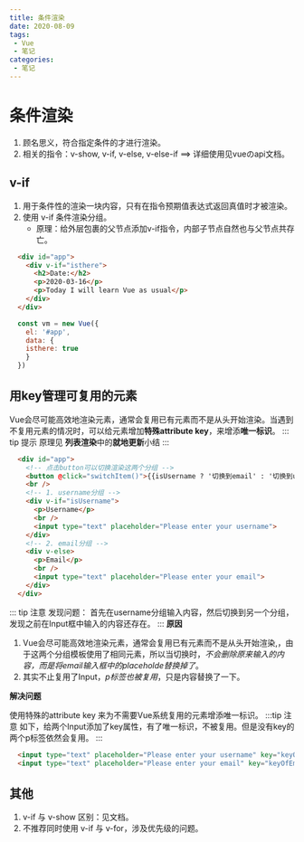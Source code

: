 ```yaml
---
title: 条件渲染
date: 2020-08-09
tags:
 - Vue
 - 笔记
categories: 
 - 笔记
---
```

# 条件渲染
1. 顾名思义，符合指定条件的才进行渲染。
2. 相关的指令：v-show, v-if, v-else, v-else-if ==> 详细使用见vueのapi文档。
## v-if
1. 用于条件性的渲染一块内容，只有在指令预期值表达式返回真值时才被渲染。
2. 使用 v-if 条件渲染分组。
    - 原理：给外层包裹的父节点添加v-if指令，内部子节点自然也与父节点共存亡。
```HTML {.line-numbers}
  <div id="app">
    <div v-if="isthere">
      <h2>Date:</h2>
      <p>2020-03-16</p>
      <p>Today I will learn Vue as usual</p>
    </div>
  </div>
```
```JavaScript {.line-numbers}
  const vm = new Vue({
    el: '#app',
    data: {
    isthere: true
    }
  })
```

## 用key管理可复用的元素
Vue会尽可能高效地渲染元素，通常会复用已有元素而不是从头开始渲染。当遇到不复用元素的情况时，可以给元素增加**特殊attribute key**，来增添**唯一标识**。
::: tip 提示
原理见 **列表渲染**中的**就地更新**小结
:::

```HTML
  <div id="app">
    <!-- 点击button可以切换渲染这两个分组 -->
    <button @click="switchItem()">{{isUsername ? '切换到email' : '切换到username'}}</button>
    <br />
    <!-- 1. username分组 -->
    <div v-if="isUsername">
      <p>Username</p>
      <br />
      <input type="text" placeholder="Please enter your username">
    </div>
    <!-- 2. email分组 -->
    <div v-else>
      <p>Email</p>
      <br />
      <input type="text" placeholder="Please enter your email">
    </div>
  </div>
```

::: tip 注意
发现问题：
首先在username分组输入内容，然后切换到另一个分组，发现之前在Input框中输入的内容还存在。
:::
**原因**
1. Vue会尽可能高效地渲染元素，通常会复用已有元素而不是从头开始渲染,，由于这两个分组模板使用了相同元素，所以当切换时，*不会删除原来输入的内容，而是将email输入框中的placeholde替换掉了*。
2. 其实不止复用了Input，*p标签也被复用*，只是内容替换了一下。

**解决问题**

使用特殊的attribute key 来为不需要Vue系统复用的元素增添唯一标识。
:::tip 注意
如下，给两个Input添加了key属性，有了唯一标识，不被复用。但是没有key的两个p标签依然会复用。
:::
```HTML
  <input type="text" placeholder="Please enter your username" key="keyOfUsername">
  <input type="text" placeholder="Please enter your email" key="keyOfEmail">
```
## 其他
1. v-if 与 v-show 区别：见文档。
2. 不推荐同时使用 v-if 与 v-for，涉及优先级的问题。